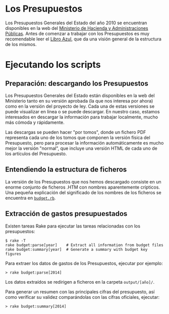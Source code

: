 Los Presupuestos
================

Los Presupuestos Generales del Estado del año 2010 se encuentran disponibles en la web del [Ministerio de Hacienda y Administraciones Públicas][1]. Antes de comenzar a trabajar con los Presupuestos es muy recomendable leer el [Libro Azul][2], que da una visión general de la estructura de los mismos.

Ejecutando los scripts
======================

Preparación: descargando los Presupuestos
-----------------------------------------

Los Presupuestos Generales del Estado están disponibles en la web del Ministerio tanto en su versión aprobada (la que nos interesa por ahora) como en la versión del proyecto de ley. Cada una de estas versiones se puede visualizar en línea o se puede descargar. En nuestro caso, estamos interesados en descargar la información para trabajar localmente, mucho más cómoda y rápidamente.

Las descargas se pueden hacer "por tomos", donde un fichero PDF representa cada uno de los tomos que componen la versión física del Presupuesto, pero para procesar la información automáticamente es mucho mejor la versión "normal", que incluye una versión HTML de cada uno de los artículos del Presupuesto.

[1]: http://www.sepg.pap.hacienda.gob.es/sitios/sepg/es-ES/Presupuestos/Paginas/MenuSitio.aspx
[2]: http://www.sepg.pap.hacienda.gob.es/sitios/sepg/es-ES/Presupuestos/PresupuestosEjerciciosAnteriores/Documents/EJERCICIO%202018/LIBRO%20AZUL%202018%20%28con%20marcadores%29.pdf

Entendiendo la estructura de ficheros
-------------------------------------

La versión de los Presupuestos que nos hemos descargado consiste en un enorme conjunto de ficheros .HTM con nombres aparentemente crípticos. Una pequeña explicación del significado de los nombres de los ficheros se encuentra en [`budget.rb`][3].

[3]: https://github.com/civio/pge-parser/blob/master/lib/budget.rb

Extracción de gastos presupuestados
-----------------------------------

Existen tareas Rake para ejecutar las tareas relacionadas con los presupuestos:

    $ rake -T
    rake budget:parse[year]    # Extract all information from budget files
    rake budget:summary[year]  # Generate a summary with budget key figures

Para extraer los datos de gastos de los Presupuestos, ejecutar por ejemplo:

    > rake budget:parse[2014]

Los datos extraídos se redirigen a ficheros en la carpeta `output/[año]/`.

Para generar un resumen con las principales cifras del presupuesto, así como verificar su validez comparándolas con las cifras oficiales, ejecutar:

    > rake budget:summary[2014]
